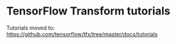 # TensorFlow Transform tutorials

Tutorials moved to: https://github.com/tensorflow/tfx/tree/master/docs/tutorials
